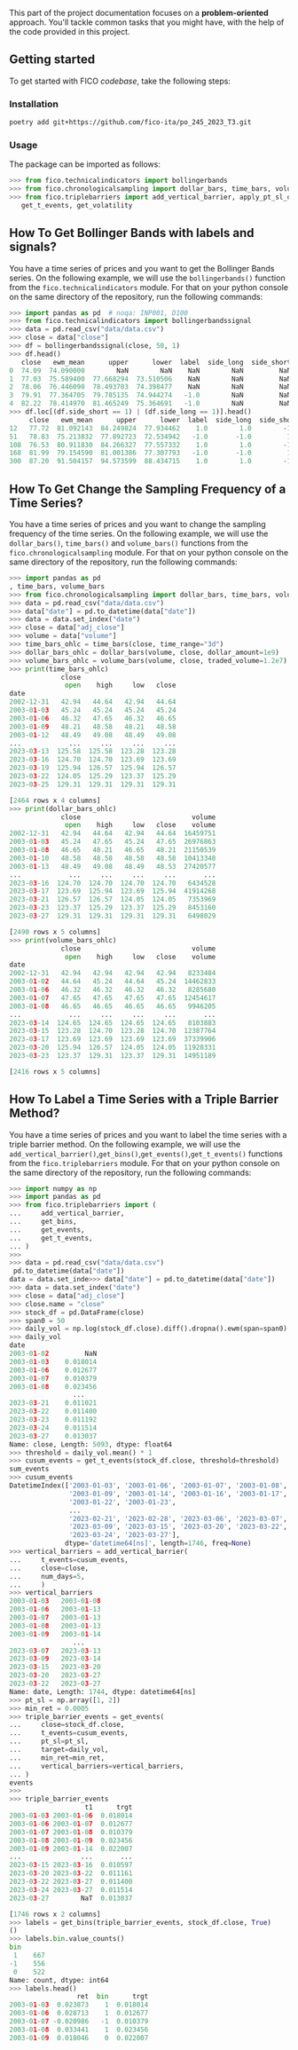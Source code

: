 This part of the project documentation focuses on a
**problem-oriented** approach. You'll tackle common
tasks that you might have, with the help of the code
provided in this project.


## Getting started

To get started with FICO *codebase*, take the following steps:


### Installation

```bash
poetry add git+https://github.com/fico-ita/po_245_2023_T3.git
```

### Usage

The package can be imported as follows:

```python
>>> from fico.technicalindicators import bollingerbands
>>> from fico.chronologicalsampling import dollar_bars, time_bars, volume_bars
>>> from fico.triplebarriers import add_vertical_barrier, apply_pt_sl_on_t1, get_events,
   get_t_events, get_volatility
```

## How To Get Bollinger Bands with labels and signals?

You have a time series of prices and you want to get the Bollinger Bands series.
On the following example, we will use the `bollingerbands()` function from the
`fico.technicalindicators` module. For that on your python console on the same
directory of the repository, run the following commands:

```python
>>> import pandas as pd  # noqa: INP001, D100
>>> from fico.technicalindicators import bollingerbandssignal
>>> data = pd.read_csv("data/data.csv")
>>> close = data["close"]
>>> df = bollingerbandssignal(close, 50, 1)
>>> df.head()
   close   ewm_mean      upper      lower  label  side_long  side_short
0  74.09  74.090000        NaN        NaN    NaN        NaN         NaN
1  77.03  75.589400  77.668294  73.510506    NaN        NaN         NaN
2  78.06  76.446090  78.493703  74.398477    NaN        NaN         NaN
3  79.91  77.364705  79.785135  74.944274   -1.0        NaN         NaN
4  82.22  78.414970  81.465249  75.364691   -1.0        NaN         NaN
>>> df.loc[(df.side_short == 1) | (df.side_long == 1)].head()
     close   ewm_mean      upper      lower  label  side_long  side_short
12   77.72  81.092143  84.249824  77.934462    1.0        1.0        -1.0
51   78.83  75.213832  77.892723  72.534942   -1.0       -1.0         1.0
108  76.53  80.911830  84.266327  77.557332    1.0        1.0        -1.0
168  81.99  79.154590  81.001386  77.307793   -1.0       -1.0         1.0
300  87.20  91.504157  94.573599  88.434715    1.0        1.0        -1.0
```

## How To Get Change the Sampling Frequency of a Time Series?

You have a time series of prices and you want to change the sampling frequency
of the time series. On the following example, we will use the `dollar_bars()`,
`time_bars()` and `volume_bars()` functions from the `fico.chronologicalsampling`
module. For that on your python console on the same directory of the repository,
run the following commands:

```python
>>> import pandas as pd
, time_bars, volume_bars
>>> from fico.chronologicalsampling import dollar_bars, time_bars, volume_bars
>>> data = pd.read_csv("data/data.csv")
>>> data["date"] = pd.to_datetime(data["date"])
>>> data = data.set_index("date")
>>> close = data["adj_close"]
>>> volume = data["volume"]
>>> time_bars_ohlc = time_bars(close, time_range="3d")
>>> dollar_bars_ohlc = dollar_bars(volume, close, dollar_amount=1e9)
>>> volume_bars_ohlc = volume_bars(volume, close, traded_volume=1.2e7)
>>> print(time_bars_ohlc)
             close
              open    high     low   close
date
2002-12-31   42.94   44.64   42.94   44.64
2003-01-03   45.24   45.24   45.24   45.24
2003-01-06   46.32   47.65   46.32   46.65
2003-01-09   48.21   48.58   48.21   48.58
2003-01-12   48.49   49.08   48.49   49.08
...            ...     ...     ...     ...
2023-03-13  125.58  125.58  123.28  123.28
2023-03-16  124.70  124.70  123.69  123.69
2023-03-19  125.94  126.57  125.94  126.57
2023-03-22  124.05  125.29  123.37  125.29
2023-03-25  129.31  129.31  129.31  129.31

[2464 rows x 4 columns]
>>> print(dollar_bars_ohlc)
             close                            volume
              open    high     low   close    volume
2002-12-31   42.94   44.64   42.94   44.64  16459751
2003-01-03   45.24   47.65   45.24   47.65  26976863
2003-01-08   46.65   48.21   46.65   48.21  21150539
2003-01-10   48.58   48.58   48.58   48.58  10413348
2003-01-13   48.49   49.08   48.49   48.53  27420577
...            ...     ...     ...     ...       ...
2023-03-16  124.70  124.70  124.70  124.70   6434528
2023-03-17  123.69  125.94  123.69  125.94  41914268
2023-03-21  126.57  126.57  124.05  124.05   7353969
2023-03-23  123.37  125.29  123.37  125.29   8453160
2023-03-27  129.31  129.31  129.31  129.31   6498029

[2490 rows x 5 columns]
>>> print(volume_bars_ohlc)
             close                            volume
              open    high     low   close    volume
date
2002-12-31   42.94   42.94   42.94   42.94   8233484
2003-01-02   44.64   45.24   44.64   45.24  14462833
2003-01-06   46.32   46.32   46.32   46.32   8285680
2003-01-07   47.65   47.65   47.65   47.65  12454617
2003-01-08   46.65   46.65   46.65   46.65   9946205
...            ...     ...     ...     ...       ...
2023-03-14  124.65  124.65  124.65  124.65   8103883
2023-03-15  123.28  124.70  123.28  124.70  12387764
2023-03-17  123.69  123.69  123.69  123.69  37339906
2023-03-20  125.94  126.57  124.05  124.05  11928331
2023-03-23  123.37  129.31  123.37  129.31  14951189

[2416 rows x 5 columns]
```

## How To Label a Time Series with a Triple Barrier Method?

You have a time series of prices and you want to label the time series with a
triple barrier method. On the following example, we will use the
`add_vertical_barrier()`,`get_bins()`,`get_events()`,`get_t_events()` functions from
the `fico.triplebarriers` module. For that on your python console on the same directory
of the repository, run the following commands:

```python
>>> import numpy as np
>>> import pandas as pd
>>> from fico.triplebarriers import (
...     add_vertical_barrier,
...     get_bins,
...     get_events,
...     get_t_events,
... )
>>>
>>> data = pd.read_csv("data/data.csv")
 pd.to_datetime(data["date"])
data = data.set_inde>>> data["date"] = pd.to_datetime(data["date"])
>>> data = data.set_index("date")
>>> close = data["adj_close"]
>>> close.name = "close"
>>> stock_df = pd.DataFrame(close)
>>> span0 = 50
>>> daily_vol = np.log(stock_df.close).diff().dropna().ewm(span=span0).std()
>>> daily_vol
date
2003-01-02         NaN
2003-01-03    0.018014
2003-01-06    0.012677
2003-01-07    0.010379
2003-01-08    0.023456
                ...
2023-03-21    0.011021
2023-03-22    0.011400
2023-03-23    0.011192
2023-03-24    0.011514
2023-03-27    0.013037
Name: close, Length: 5093, dtype: float64
>>> threshold = daily_vol.mean() * 1
>>> cusum_events = get_t_events(stock_df.close, threshold=threshold)
sum_events
>>> cusum_events
DatetimeIndex(['2003-01-03', '2003-01-06', '2003-01-07', '2003-01-08',
               '2003-01-09', '2003-01-14', '2003-01-16', '2003-01-17',
               '2003-01-22', '2003-01-23',
               ...
               '2023-02-21', '2023-02-28', '2023-03-06', '2023-03-07',
               '2023-03-09', '2023-03-15', '2023-03-20', '2023-03-22',
               '2023-03-24', '2023-03-27'],
              dtype='datetime64[ns]', length=1746, freq=None)
>>> vertical_barriers = add_vertical_barrier(
...     t_events=cusum_events,
...     close=close,
...     num_days=5,
...     )
>>> vertical_barriers
2003-01-03   2003-01-08
2003-01-06   2003-01-13
2003-01-07   2003-01-13
2003-01-08   2003-01-13
2003-01-09   2003-01-14
                ...
2023-03-07   2023-03-13
2023-03-09   2023-03-14
2023-03-15   2023-03-20
2023-03-20   2023-03-27
2023-03-22   2023-03-27
Name: date, Length: 1744, dtype: datetime64[ns]
>>> pt_sl = np.array([1, 2])
>>> min_ret = 0.0005
>>> triple_barrier_events = get_events(
...     close=stock_df.close,
...     t_events=cusum_events,
...     pt_sl=pt_sl,
...     target=daily_vol,
...     min_ret=min_ret,
...     vertical_barriers=vertical_barriers,
... )
events
>>>
>>> triple_barrier_events
                   t1      trgt
2003-01-03 2003-01-06  0.018014
2003-01-06 2003-01-07  0.012677
2003-01-07 2003-01-08  0.010379
2003-01-08 2003-01-09  0.023456
2003-01-09 2003-01-14  0.022007
...               ...       ...
2023-03-15 2023-03-16  0.010597
2023-03-20 2023-03-22  0.011161
2023-03-22 2023-03-27  0.011400
2023-03-24 2023-03-27  0.011514
2023-03-27        NaT  0.013037

[1746 rows x 2 columns]
>>> labels = get_bins(triple_barrier_events, stock_df.close, True)
()
>>> labels.bin.value_counts()
bin
 1    667
-1    556
 0    522
Name: count, dtype: int64
>>> labels.head()
                 ret  bin      trgt
2003-01-03  0.023873    1  0.018014
2003-01-06  0.028713    1  0.012677
2003-01-07 -0.020986   -1  0.010379
2003-01-08  0.033441    1  0.023456
2003-01-09  0.018046    0  0.022007
```
